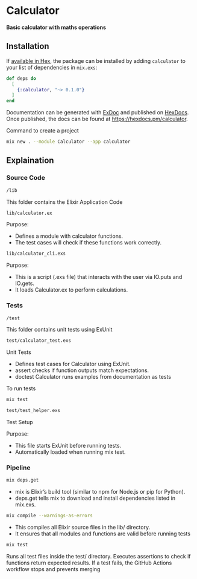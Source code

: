 # Calculator

**Basic calculator with maths operations**

## Installation

If [available in Hex](https://hex.pm/docs/publish), the package can be installed
by adding `calculator` to your list of dependencies in `mix.exs`:

```elixir
def deps do
  [
    {:calculator, "~> 0.1.0"}
  ]
end
```

Documentation can be generated with [ExDoc](https://github.com/elixir-lang/ex_doc)
and published on [HexDocs](https://hexdocs.pm). Once published, the docs can
be found at <https://hexdocs.pm/calculator>.

Command to create a project

```bash
mix new . --module Calculator --app calculator
```

## Explaination

### Source Code

```bash
/lib
```

This folder contains the Elixir Application Code

```bash
lib/calculator.ex
```

Purpose:

- Defines a module with calculator functions.
- The test cases will check if these functions work correctly.

```bash
lib/calculator_cli.exs
```

Purpose:

- This is a script (.exs file) that interacts with the user via IO.puts and IO.gets.
- It loads Calculator.ex to perform calculations.

### Tests

```bash
/test
```

This folder contains unit tests using ExUnit

```bash
test/calculator_test.exs
```

Unit Tests

- Defines test cases for Calculator using ExUnit.
- assert checks if function outputs match expectations.
- doctest Calculator runs examples from documentation as tests

To run tests

```bash
mix test
```

```bash
test/test_helper.exs
```

Test Setup

 Purpose:

- This file starts ExUnit before running tests.
- Automatically loaded when running mix test.

### Pipeline

```bash
mix deps.get
```

- mix is Elixir’s build tool (similar to npm for Node.js or pip for Python).
- deps.get tells mix to download and install dependencies listed in mix.exs.

```bash
mix compile --warnings-as-errors
```

- This compiles all Elixir source files in the lib/ directory.
- It ensures that all modules and functions are valid before running tests

```bash
mix test
```

Runs all test files inside the test/ directory.
Executes assertions to check if functions return expected results.
If a test fails, the GitHub Actions workflow stops and prevents merging